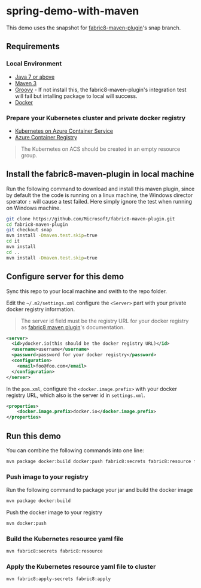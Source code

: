 # spring-demo-with-maven

This demo uses the snapshot for [fabric8-maven-plugin](https://github.com/Microsoft/fabric8-maven-plugin/tree/snap)'s snap branch.

## Requirements

### Local Environment
* [Java 7 or above](http://www.oracle.com/technetwork/java/javase/downloads/index.html)
* [Maven 3](http://maven.apache.org/)
* [Groovy](http://groovy-lang.org/) - If not install this, the fabric8-maven-plugin's integration test will fail but intalling package to local will success.
* [Docker](https://www.docker.com/)

### Prepare your Kubernetes cluster and private docker registry
* [Kubernetes on Azure Container Service](https://docs.microsoft.com/en-us/azure/container-service/kubernetes/container-service-kubernetes-walkthrough)
* [Azure Container Registry](https://docs.microsoft.com/en-us/azure/container-registry/container-registry-get-started-azure-cli)

> The Kubernetes on ACS should be created in an empty resource group.

## Install the fabric8-maven-plugin in local machine
Run the following command to download and install this maven plugin, since by default the the code is running on a linux machine, the Windows director sperator `:` will cause a test failed. Here simply ignore the test when running on Windows machine.

```bash
git clone https://github.com/Microsoft/fabric8-maven-plugin.git
cd fabric8-maven-plugin
git checkout snap
mvn install -Dmaven.test.skip=true
cd it
mvn install
cd ..
mvn install -Dmaven.test.skip=true
```

## Configure server for this demo

Sync this repo to your local machine and swith to the repo folder.

Edit the `~/.m2/settings.xml` configure the `<Server>` part with your private docker registry information.

> The server id field must be the registry URL for your docker registry as [fabric8 maven plugin](https://maven.fabric8.io/#authentication)'s documentation.

```xml
<server>
  <id>ydocker.io(this should be the docker registry URL)</id>
  <username>username</username>
  <password>password for your docker registry</password>
  <configuration>
    <email>foo@foo.com</email>
  </configuration>
</server>
```
In the `pom.xml`, configure the `<docker.image.prefix>` with your docker registry URL, which also is the server id in `settings.xml`.

```xml
<properties>
    <docker.image.prefix>docker.io</docker.image.prefix>
</properties>
```

## Run this demo

You can combine the following commands into one line:

```bash
mvn package docker:build docker:push fabric8:secrets fabric8:resource fabric8:apply-secrets fabric8:apply
```

### Push image to your registry

Run the following command to package your jar and build the docker image

```bash
mvn package docker:build
```

Push the docker image to your registry

```bash
mvn docker:push
```

### Build the Kubernetes resource yaml file

```bash
mvn fabric8:secrets fabric8:resource
```

### Apply the Kubernetes resource yaml file to cluster

```bash
mvn fabric8:apply-secrets fabric8:apply
```